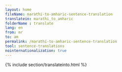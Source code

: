 ```yaml
---
layout: home
fileName: marathi-to-amharic-sentence-translation
translatein: marathi_to_amharic
folderName : translate
lang: en
from: mr
to: am
permalink: /marathi-to-amharic-sentence-translation
tool: sentence-translations
nointernationalization: true
---
```

{% include section/translateinto.html %}
